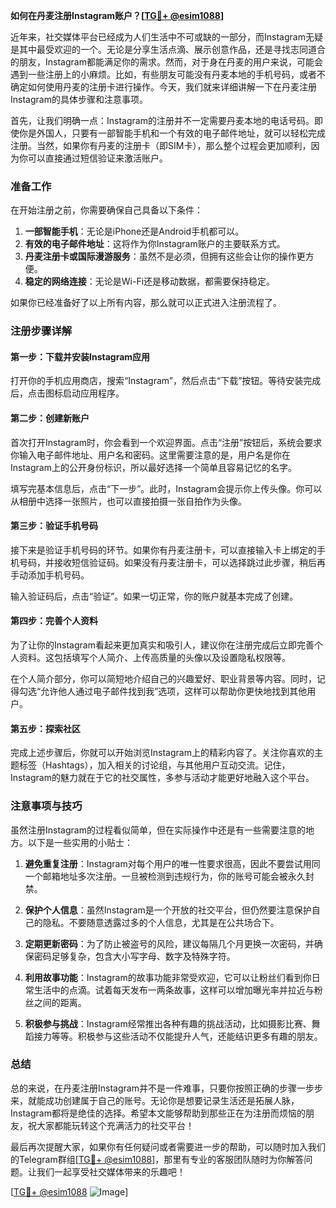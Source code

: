 **如何在丹麦注册Instagram账户？[[TG💪+ @esim1088](https://t.me/s/esim1088)]**

近年来，社交媒体平台已经成为人们生活中不可或缺的一部分，而Instagram无疑是其中最受欢迎的一个。无论是分享生活点滴、展示创意作品，还是寻找志同道合的朋友，Instagram都能满足你的需求。然而，对于身在丹麦的用户来说，可能会遇到一些注册上的小麻烦。比如，有些朋友可能没有丹麦本地的手机号码，或者不确定如何使用丹麦的注册卡进行操作。今天，我们就来详细讲解一下在丹麦注册Instagram的具体步骤和注意事项。

首先，让我们明确一点：Instagram的注册并不一定需要丹麦本地的电话号码。即使你是外国人，只要有一部智能手机和一个有效的电子邮件地址，就可以轻松完成注册。当然，如果你有丹麦的注册卡（即SIM卡），那么整个过程会更加顺利，因为你可以直接通过短信验证来激活账户。

### 准备工作

在开始注册之前，你需要确保自己具备以下条件：

1. **一部智能手机**：无论是iPhone还是Android手机都可以。
2. **有效的电子邮件地址**：这将作为你Instagram账户的主要联系方式。
3. **丹麦注册卡或国际漫游服务**：虽然不是必须，但拥有这些会让你的操作更方便。
4. **稳定的网络连接**：无论是Wi-Fi还是移动数据，都需要保持稳定。

如果你已经准备好了以上所有内容，那么就可以正式进入注册流程了。

### 注册步骤详解

#### 第一步：下载并安装Instagram应用

打开你的手机应用商店，搜索“Instagram”，然后点击“下载”按钮。等待安装完成后，点击图标启动应用程序。

#### 第二步：创建新账户

首次打开Instagram时，你会看到一个欢迎界面。点击“注册”按钮后，系统会要求你输入电子邮件地址、用户名和密码。这里需要注意的是，用户名是你在Instagram上的公开身份标识，所以最好选择一个简单且容易记忆的名字。

填写完基本信息后，点击“下一步”。此时，Instagram会提示你上传头像。你可以从相册中选择一张照片，也可以直接拍摄一张自拍作为头像。

#### 第三步：验证手机号码

接下来是验证手机号码的环节。如果你有丹麦注册卡，可以直接输入卡上绑定的手机号码，并接收短信验证码。如果没有丹麦注册卡，可以选择跳过此步骤，稍后再手动添加手机号码。

输入验证码后，点击“验证”。如果一切正常，你的账户就基本完成了创建。

#### 第四步：完善个人资料

为了让你的Instagram看起来更加真实和吸引人，建议你在注册完成后立即完善个人资料。这包括填写个人简介、上传高质量的头像以及设置隐私权限等。

在个人简介部分，你可以简短地介绍自己的兴趣爱好、职业背景等内容。同时，记得勾选“允许他人通过电子邮件找到我”选项，这样可以帮助你更快地找到其他用户。

#### 第五步：探索社区

完成上述步骤后，你就可以开始浏览Instagram上的精彩内容了。关注你喜欢的主题标签（Hashtags），加入相关的讨论组，与其他用户互动交流。记住，Instagram的魅力就在于它的社交属性，多参与活动才能更好地融入这个平台。

### 注意事项与技巧

虽然注册Instagram的过程看似简单，但在实际操作中还是有一些需要注意的地方。以下是一些实用的小贴士：

1. **避免重复注册**：Instagram对每个用户的唯一性要求很高，因此不要尝试用同一个邮箱地址多次注册。一旦被检测到违规行为，你的账号可能会被永久封禁。
   
2. **保护个人信息**：虽然Instagram是一个开放的社交平台，但仍然要注意保护自己的隐私。不要随意透露过多的个人信息，尤其是在公共场合下。

3. **定期更新密码**：为了防止被盗号的风险，建议每隔几个月更换一次密码，并确保密码足够复杂，包含大小写字母、数字及特殊字符。

4. **利用故事功能**：Instagram的故事功能非常受欢迎，它可以让粉丝们看到你日常生活中的点滴。试着每天发布一两条故事，这样可以增加曝光率并拉近与粉丝之间的距离。

5. **积极参与挑战**：Instagram经常推出各种有趣的挑战活动，比如摄影比赛、舞蹈接力等等。积极参与这些活动不仅能提升人气，还能结识更多有趣的朋友。

### 总结

总的来说，在丹麦注册Instagram并不是一件难事，只要你按照正确的步骤一步步来，就能成功创建属于自己的账号。无论你是想要记录生活还是拓展人脉，Instagram都将是绝佳的选择。希望本文能够帮助到那些正在为注册而烦恼的朋友，祝大家都能玩转这个充满活力的社交平台！

最后再次提醒大家，如果你有任何疑问或者需要进一步的帮助，可以随时加入我们的Telegram群组[[TG💪+ @esim1088](https://t.me/s/esim1088)]，那里有专业的客服团队随时为你解答问题。让我们一起享受社交媒体带来的乐趣吧！

[[TG💪+ @esim1088](https://t.me/s/esim1088) ![Image](https://i.postimg.cc/4NQfJmqS/Snipaste-2025-05-13-00-14-12.png)]